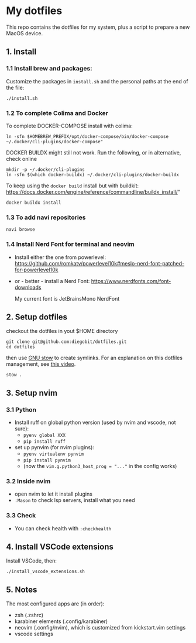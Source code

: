 # My dotfiles

This repo contains the dotfiles for my system, plus a script to prepare a new MacOS device.

## 1. Install

### 1.1 Install brew and packages:

Customize the packages in `install.sh` and the personal paths at the end of the file:
```
./install.sh
```

### 1.2 To complete Colima and Docker
To complete DOCKER-COMPOSE install with colima:

```
ln -sfn $HOMEBREW_PREFIX/opt/docker-compose/bin/docker-compose ~/.docker/cli-plugins/docker-compose"
```

DOCKER BUILDX might still not work. Run the following, or in alternative, check online

```
mkdir -p ~/.docker/cli-plugins
ln -sfn $(which docker-buildx) ~/.docker/cli-plugins/docker-buildx
```

To keep using the `docker build` install but with buildkit:
https://docs.docker.com/engine/reference/commandline/buildx_install/"

```
docker buildx install
```

### 1.3 To add navi repositories

```
navi browse
```

### 1.4 Install Nerd Font for terminal and neovim

- Install either the one from powerlevel: https://github.com/romkatv/powerlevel10k#meslo-nerd-font-patched-for-powerlevel10k
- or - better - install a Nerd Font: https://www.nerdfonts.com/font-downloads

  My current font is JetBrainsMono NerdFont

## 2. Setup dotfiles
checkout the dotfiles in yout $HOME directory

```
git clone git@github.com:diegobit/dotfiles.git
cd dotfiles
```

then use [GNU stow](https://www.gnu.org/software/stow/) to create symlinks. For an explanation on this dotfiles management, see [this video](https://youtu.be/y6XCebnB9gs?si=PVgjVFBUp82NuZwH).

```
stow .
```

## 3. Setup nvim

### 3.1 Python
- Install ruff on global python version (used by nvim and vscode, not sure):
  - `pyenv global XXX`
  - `pip install ruff`
- set up pynvim (for nvim plugins):
  - `pyenv virtualenv pynvim`
  - `pip install pynvim`
  - (now the `vim.g.python3_host_prog = "..."` in the config works)

### 3.2 Inside nvim
- open nvim to let it install plugins
- `:Mason` to check lsp servers, install what you need

### 3.3 Check
- You can check health with `:checkhealth`

## 4. Install VSCode extensions

Install VSCode, then:

```
./install_vscode_extensions.sh
```

## 5. Notes
The most configured apps are (in order):
- zsh (.zshrc)
- karabiner elements (.config/karabiner)
- neovim (.config/nvim), which is customized from kickstart.vim settings
- vscode settings


